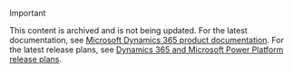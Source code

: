 > [!IMPORTANT]
>
> This content is archived and is not being updated. For the latest documentation, see [Microsoft Dynamics 365 product documentation](/dynamics365/). For the latest release plans, see [Dynamics 365 and Microsoft Power Platform release plans](/dynamics365/release-plans/). 